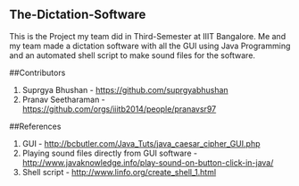 ## The-Dictation-Software
This is the Project my team did in Third-Semester at IIIT Bangalore. Me and my team made a dictation software with all the GUI using Java Programming and an automated shell script to make sound files for the software.

##Contributors

1. Suprgya Bhushan - https://github.com/suprgyabhushan
2. Pranav Seetharaman - https://github.com/orgs/iiitb2014/people/pranavsr97

##References

1. GUI - http://bcbutler.com/Java_Tuts/java_caesar_cipher_GUI.php
2. Playing sound files directly from GUI software - http://www.javaknowledge.info/play-sound-on-button-click-in-java/
3. Shell script - http://www.linfo.org/create_shell_1.html
